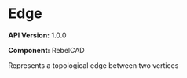 # Edge

**API Version:** 1.0.0

**Component:** RebelCAD

Represents a topological edge between two vertices

